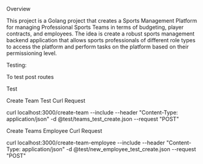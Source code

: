 
Overview

This project is a Golang project that creates a Sports Management Platform for managing Professional Sports Teams in terms of budgeting, player contracts, and employees. The idea is create a robust sports management backend application that allows sports professionals of different role types to access the platform and perform tasks on the platform based on their permissioning level.

Testing:

To test post routes

Test

Create Team Test Curl Request

curl localhost:3000/create-team --include --header "Content-Type: application/json" -d @test/teams_test_create.json --request "POST"

Create Teams Employee Curl Request

curl localhost:3000/create-team-employee --include --header "Content-Type: application/json" -d @test/new_employee_test_create.json --request "POST"